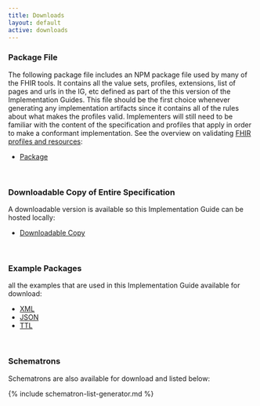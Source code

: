 ```yaml
---
title: Downloads
layout: default
active: downloads
---
```


### Package File

The following package file includes an NPM package file used by many of the FHIR tools.  It contains all the value sets, profiles, extensions, list of pages and urls in the IG, etc defined as part of the this version of the Implementation Guides. This file should be the first choice whenever generating any implementation artifacts since it contains all of the rules about what makes the profiles valid. Implementers will still need to be familiar with the content of the specification and profiles that apply in order to make a conformant implementation. See the overview on validating [FHIR profiles and resources]({{site.data.fhir.path}}validation.html):

- [Package](package.tgz)

<p>&nbsp;</p>

### Downloadable Copy of Entire Specification

A downloadable version is available so this Implementation Guide can be hosted locally:

- [Downloadable Copy](full-ig.zip)

<p>&nbsp;</p>

### Example Packages

all the examples that are used in this Implementation Guide available for download:

- [XML](examples.xml.zip)
- [JSON](examples.json.zip)
- [TTL](examples.ttl.zip)

<p>&nbsp;</p>

### Schematrons

Schematrons are also available for download and listed below:

{% include schematron-list-generator.md %}
